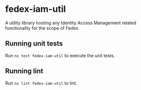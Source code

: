 # fedex-iam-util

A utility library hosting any Identity Access Management related functionality for the scope of Fedex.

## Running unit tests

Run `nx test fedex-iam-util` to execute the unit tests.

## Running lint

Run `nx lint fedex-iam-util` to lint.
